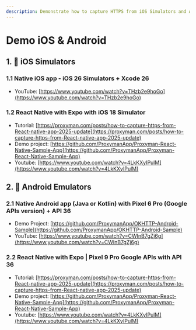```yaml
---
description: Demonstrate how to capture HTTPS from iOS Simulators and Android Emulators
---
```


# Demo iOS & Android

## 1. 📱 iOS Simulators

### 1.1 Native iOS app - iOS 26 Simulators + Xcode 26

* YouTube: [https://www.youtube.com/watch?v=THzb2e9hoGo](https://www.youtube.com/watch?v=THzb2e9hoGo)

### 1.2 React Native with Expo with iOS 18 Simulator

* Tutorial: [https://proxyman.com/posts/how-to-capture-https-from-React-native-app-2025-update](https://proxyman.com/posts/how-to-capture-https-from-React-native-app-2025-update)
* Demo project: [https://github.com/ProxymanApp/Proxyman-React-Native-Sample-App](https://github.com/ProxymanApp/Proxyman-React-Native-Sample-App)
* Youtube: [https://www.youtube.com/watch?v=4LkKXyIPulM](https://www.youtube.com/watch?v=4LkKXyIPulM)

## 2. 🤖 Android Emulators

### 2.1 Native Android app (Java or Kotlin) with Pixel 6 Pro (Google APIs version) + API 36&#x20;

* Demo Project: [https://github.com/ProxymanApp/OKHTTP-Android-Sample](https://github.com/ProxymanApp/OKHTTP-Android-Sample)
* YouTube: [https://www.youtube.com/watch?v=CWInB7gZj6g](https://www.youtube.com/watch?v=CWInB7gZj6g)

### 2.2 React Native with Expo | Pixel 9 Pro Google APIs with API 36

* Tutorial: [https://proxyman.com/posts/how-to-capture-https-from-React-native-app-2025-update](https://proxyman.com/posts/how-to-capture-https-from-React-native-app-2025-update)
* Demo project: [https://github.com/ProxymanApp/Proxyman-React-Native-Sample-App](https://github.com/ProxymanApp/Proxyman-React-Native-Sample-App)
* Youtube: [https://www.youtube.com/watch?v=4LkKXyIPulM](https://www.youtube.com/watch?v=4LkKXyIPulM)
